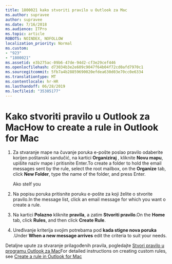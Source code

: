 ```yaml
---
title: 1800021 kako stvoriti pravilo u Outlook za Mac
ms.author: supravee
author: supravee
ms.date: 7/16/2018
ms.audience: ITPro
ms.topic: article
ROBOTS: NOINDEX, NOFOLLOW
localization_priority: Normal
ms.custom:
- "923"
- "1800021"
ms.assetid: e3b275ac-09b6-47de-94d2-cf3e29cef446
ms.openlocfilehash: d73034b3e2e609c9047f64b04f72cd0afd7970c1
ms.sourcegitcommit: 5fb7a4b28859690020efdea630d03e70cc0e6334
ms.translationtype: MT
ms.contentlocale: hr-HR
ms.lasthandoff: 06/28/2019
ms.locfileid: "35385177"
---
```

# <a name="how-to-create-a-rule-in-outlook-for-mac"></a><span data-ttu-id="f31b3-102">Kako stvoriti pravilo u Outlook za Mac</span><span class="sxs-lookup"><span data-stu-id="f31b3-102">How to create a rule in Outlook for Mac</span></span>

1. <span data-ttu-id="f31b3-103">Za stvaranje mape na čuvanje poruka e-pošte poslao pravilo odaberite korijen poštanski sandučić, na kartici **Organiziraj** , kliknite **Novu mapu**, upišite naziv mape i pritisnite Enter.</span><span class="sxs-lookup"><span data-stu-id="f31b3-103">To create a folder to hold the email messages sent by the rule, select the root mailbox, on the **Organize** tab, click **New Folder**, type the name of the folder, and press Enter.</span></span>

    <span data-ttu-id="f31b3-104">Ako ste</span><span class="sxs-lookup"><span data-stu-id="f31b3-104">If you</span></span> 

2. <span data-ttu-id="f31b3-105">Na popisu poruka pritisnite poruku e-pošte za koji želite o stvorite pravilo.</span><span class="sxs-lookup"><span data-stu-id="f31b3-105">In the message list, click an email message for which you want o create a rule.</span></span>

3. <span data-ttu-id="f31b3-106">Na kartici **Polazno** kliknite **pravila**, a zatim **Stvoriti pravilo**.</span><span class="sxs-lookup"><span data-stu-id="f31b3-106">On the **Home** tab, click **Rules**, and then click **Create Rule**.</span></span>

4. <span data-ttu-id="f31b3-107">Uređivanje kriterija svojim potrebama pod **kada stigne nova poruka** .</span><span class="sxs-lookup"><span data-stu-id="f31b3-107">Under **When a new message arrives** edit the criteria to suit your needs.</span></span> 

<span data-ttu-id="f31b3-108">Detaljne upute za stvaranje prilagođenih pravila, pogledajte [Stvori pravilo u programu Outlook za Mac](https://aka.ms/AA1uy0v)</span><span class="sxs-lookup"><span data-stu-id="f31b3-108">For detailed instructions on creating custom rules, see [Create a rule in Outlook for Mac](https://aka.ms/AA1uy0v)</span></span>
  